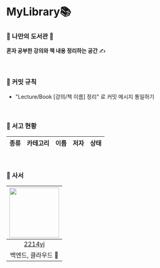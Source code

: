 # MyLibrary📚
### 📘 나만의 도서관 📖     
<b>혼자 공부한 강의와 책 내용 정리하는 공간</b> ✍

<br>

### 📕 커밋 규칙
- "Lecture/Book [강의/책 이름] 정리" 로 커밋 메시지 통일하기  


<br>

### 📗 서고 현황  
|  종류   |  카테고리  |  이름   |  저자   |  상태   |
|:-----:|:------:|:-----:|:-----:|:-----:|

 
<br>

### 📙 사서
| <img src="https://user-images.githubusercontent.com/54930365/176831020-74e01f30-4e6d-421a-a991-ffe25e41e903.jpeg" width="130" height="130"> |
|:-------------------------------------------------------------------------------------------------------------------------------------------:|
|                                                     [2214yj](https://github.com/2214yj)                                                     |
|                                                               백엔드, 클라우드 👀                                                                  |



